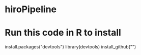 # hiroPipeline
# Run this code in R to install
install.packages("devtools")
library(devtools)
install_github("")

